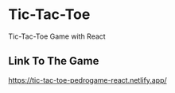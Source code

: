 # Tic-Tac-Toe
Tic-Tac-Toe Game with React

## Link To The Game
https://tic-tac-toe-pedrogame-react.netlify.app/
